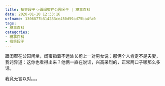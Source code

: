 ```yaml
---
title: 搞笑段子->跟闺蜜在公园闲坐 | 糗事百科
date: 2020-01-10 12:33:16
urlname: 1306877b814283ce450d59ad75ba4fa0
tags: 
- 糗事百科
categories:
- 糗事百科
- 搞笑段子
---
```

跟闺蜜在公园闲坐，闺蜜指着不远处长椅上一对男女说：那俩个人肯定不是夫妻，我诧异道：这你也看得出来？他俩一直在说话，兴高采烈的，正常两口子哪那么多话。

我竟无言以对。。。


